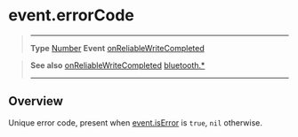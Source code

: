 # event.errorCode

> --------------------- ------------------------------------------------------------------------------------------
> __Type__              [Number](https://docs.coronalabs.com/api/type/Number.html)
> __Event__             [onReliableWriteCompleted](/plugin/bluetooth/type/Gatt/event/onReliableWriteCompleted/index.md)


> __See also__          [onReliableWriteCompleted](/plugin/bluetooth/type/Gatt/event/onReliableWriteCompleted/index.md)
>						[bluetooth.*](/plugin/bluetooth/index.md)
> --------------------- ------------------------------------------------------------------------------------------

## Overview

Unique error code, present when [event.isError](/plugin/bluetooth/type/Gatt/event/onReliableWriteCompleted/isError.md) is `true`, `nil` otherwise.